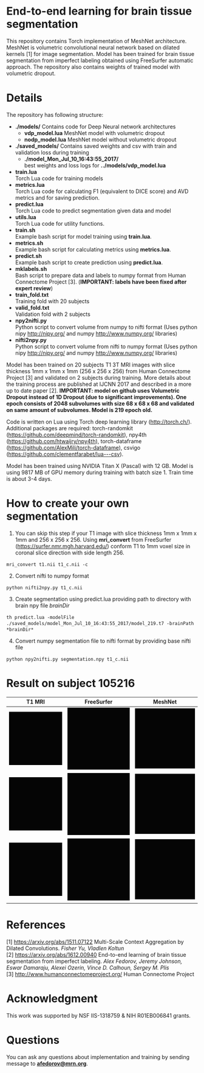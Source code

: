 # End-to-end learning for brain tissue segmentation

This repository contains Torch implementation of MeshNet architecture. MeshNet is volumetric convolutional neural network based on dilated kernels [1] for image segmentation. Model has been trained for brain tissue segmentation from imperfect labeling obtained using FreeSurfer automatic approach. The repository also contains weights of trained model with volumetric dropout.

# Details

The repository has following structure:

- **./models/**
  Contains code for Deep Neural network architectures
  - **vdp_model.lua**
    MeshNet model with volumetric dropout
  - **nodp_model.lua**
    MeshNet model without volumetric dropout
- **./saved_models/**
  Contains saved weights and csv with train and validation loss during training  
  - **./model_Mon_Jul_10_16:43:55_2017/**  
  best weights and loss logs for **../models/vdp_model.lua**
- **train.lua**  
  Torch Lua code for training models
- **metrics.lua**  
  Torch Lua code for calculating F1 (equivalent to DICE score) and AVD metrics and for saving prediction.
- **predict.lua**  
  Torch Lua code to predict segmentation given data and model
- **utils.lua**  
  Torch Lua code for utility functions.
- **train.sh**  
  Example bash script for model training using **train.lua**.
- **metrics.sh**  
  Example bash script for calculating metrics using **metrics.lua**.
- **predict.sh**  
  Example bash script to create prediction using **predict.lua**.
- **mklabels.sh**  
  Bash script to prepare data and labels to numpy format from Human Connectome Project [3]. (**IMPORTANT: labels have been fixed after expert review**)
- **train_fold.txt**  
  Training fold with 20 subjects
- **valid_fold.txt**  
  Validation fold with 2 subjects
- **npy2nifti.py**  
  Python script to convert volume from numpy to nifti format (Uses python nipy http://nipy.org/ and numpy http://www.numpy.org/ libraries)
- **nifti2npy.py**  
  Python script to convert volume from nifti to numpy format (Uses python nipy http://nipy.org/ and numpy http://www.numpy.org/ libraries)

Model has been trained on 20 subjects T1 3T MRI images with slice thickness 1mm x 1mm x 1mm (256 x 256 x 256) from Human Connectome Project [3] and validated on 2 subjects during training.
More details about the training process are published at IJCNN 2017 and described in a more up to date paper [2]. **IMPORTANT: model on github uses Volumetric Dropout instead of 1D Dropout (due to significant improvements). One epoch consists of 2048 subvolumes with size 68 x 68 x 68 and validated on same amount of subvolumes. Model is 219 epoch old.**

Code is written on Lua using Torch deep learning library (http://torch.ch/).
Additional packages are required: torch-randomkit (https://github.com/deepmind/torch-randomkit), npy4th (https://github.com/htwaijry/npy4th), torch-dataframe (https://github.com/AlexMili/torch-dataframe), csvigo (https://github.com/clementfarabet/lua---csv).

Model has been trained using NVIDIA Titan X (Pascal) with 12 GB. Model is using 9817 MB of GPU memory during training with batch size 1. Train time is about 3-4 days.

# How to create your own segmentation
1. You can skip this step if your T1 image with slice thickness 1mm x 1mm x 1mm and 256 x 256 x 256. 
Using **mri_convert** from FreeSurfer (https://surfer.nmr.mgh.harvard.edu/) conform T1 to 1mm voxel size in coronal slice direction with side length 256.
```
mri_convert t1.nii t1_c.nii -c
```
2. Convert nifti to numpy format
```
python nifti2npy.py t1_c.nii 
```
3. Create segmentation using predict.lua providing path to directory with brain npy file *brainDir*
```
th predict.lua -modelFile ./saved_models/model_Mon_Jul_10_16:43:55_2017/model_219.t7 -brainPath *brainDir*
```
4. Convert numpy segmentation file to nifti format by providing base nifti file
```
python npy2nifti.py segmentation.npy t1_c.nii
```

# Result on subject **105216**
| T1 MRI  | FreeSurfer | MeshNet |
|---|---|---|
| ![Alt Text](https://github.com/Entodi/MeshNet/blob/master/gif/axial_t1.gif?raw=true)  |  ![Alt Text](https://github.com/Entodi/MeshNet/blob/master/gif/axial_fs.gif?raw=true)  | ![Alt Text](https://github.com/Entodi/MeshNet/blob/master/gif/axial_219.gif?raw=true)   |
| ![Alt Text](https://github.com/Entodi/MeshNet/blob/master/gif/sagittal_t1.gif?raw=true)  | ![Alt Text](https://github.com/Entodi/MeshNet/blob/master/gif/sagittal_fs.gif?raw=true)   | ![Alt Text](https://github.com/Entodi/MeshNet/blob/master/gif/sagittal_219.gif?raw=true)   |
| ![Alt Text](https://github.com/Entodi/MeshNet/blob/master/gif/coronal_t1.gif?raw=true)  | ![Alt Text](https://github.com/Entodi/MeshNet/blob/master/gif/coronal_fs.gif?raw=true)  | ![Alt Text](https://github.com/Entodi/MeshNet/blob/master/gif/coronal_219.gif?raw=true)  |

# References
[1] https://arxiv.org/abs/1511.07122 Multi-Scale Context Aggregation by Dilated Convolutions. *Fisher Yu, Vladlen Koltun*  
[2] https://arxiv.org/abs/1612.00940 End-to-end learning of brain tissue segmentation from imperfect labeling. *Alex Fedorov, Jeremy Johnson, Eswar Damaraju, Alexei Ozerin, Vince D. Calhoun, Sergey M. Plis*  
[3] http://www.humanconnectomeproject.org/ Human Connectome Project

# Acknowledgment

This work was supported by  NSF IIS-1318759 & NIH R01EB006841 grants.
# Questions

You can ask any questions about implementation and training by sending message to **afedorov@mrn.org**.
